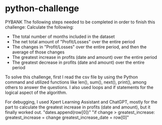 # python-challenge
PYBANK
The following steps needed to be completed in order to finish this challenge:
Calculate the following:
- The total number of months included in the dataset
- The net total amount of "Profit/Losses" over the entire period
- The changes in "Profit/Losses" over the entire period, and then the average of those changes
- The greatest increase in profits (date and amount) over the entire period
- The greatest decrease in profits (date and amount) over the entire period

To solve this challenge, first I read the csv file by using the Python command and utilized functions like len(), sum(), next(), print(), among others to answer the questions. 
I also used loops and if statements for the logical aspect of the algorithm. 

For debugging, I used Xpert Learning Assistant and ChatGPT, mostly for the part to calculate the greatest increase in profits (date and amount), but it finally worked out. 
"dates.append(row[0])"
"if change > greatest_increase:
                greatest_increase = change
                greatest_increase_date = row[0]"


